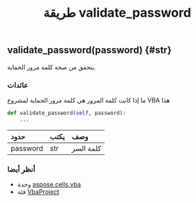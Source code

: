 ﻿---
title: طريقة validate_password
second_title: Aspose.Cells for Python via .NET API المراجع
description:
type: docs
weight: 50
url: /ar/python-net/aspose.cells.vba/vbaproject/validate_password/
is_root: false
---
##  validate_password(password) {#str}
يتحقق من صحة كلمة مرور الحماية.


###  عائدات

ما إذا كانت كلمة المرور هي كلمة مرور الحماية لمشروع VBA هذا


```python
def validate_password(self, password):
    ...
```


| حدود| يكتب| وصف|
| :- | :- | :- |
| password | str | كلمة السر|



###  أنظر أيضا
* وحدة [aspose.cells.vba](../../)
* فئة [VbaProject](/cells/ar/python-net/aspose.cells.vba/vbaproject)
